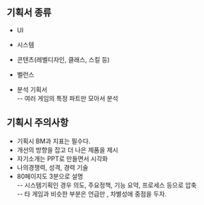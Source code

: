 ## 기획서 종류
- UI
- 시스템
- 콘텐츠(레벨디자인, 클래스, 스킬 등)
- 벨런스
  
  
- 분석 기획서  
-- 여러 게임의 특정 파트만 모아서 분석
  
## 기획시 주의사항  
- 기획시 BM과 지표는 필수다.  
- 개선의 방향을 잡고 더 나은 제품을 제시  
- 자기소개는 PPT로 만들면서 시각화  
- 나의경쟁력, 성격, 경력 기술  
- 80페이지도 3분으로 설명    
-- 시스템기획인 경우 의도, 주요정책, 기능 요약, 프로세스 등으로 압축  
-- 타 게임과 비슷한 부분은 언급만 , 차별성에 중점을 두자.  
